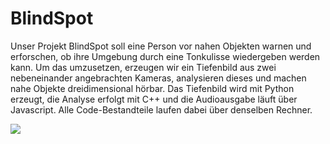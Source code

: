 # BlindSpot

Unser Projekt BlindSpot soll eine Person vor nahen Objekten warnen und erforschen, ob ihre Umgebung durch eine Tonkulisse wiedergeben werden kann. Um das umzusetzen, erzeugen wir ein Tiefenbild aus zwei nebeneinander angebrachten Kameras, analysieren dieses und machen nahe Objekte dreidimensional hörbar.
Das Tiefenbild wird mit Python erzeugt, die Analyse erfolgt mit C++ und die Audioausgabe läuft über Javascript. Alle Code-Bestandteile laufen dabei über denselben Rechner.

![](https://github.com/NanaMuffin/BlindSpot/blob/master/posterBlindSpot.jpg=250x300)
